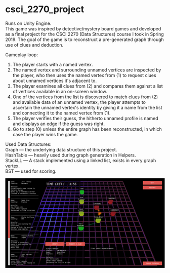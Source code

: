 # csci_2270_project

Runs on Unity Engine.  
This game was inspired by detective/mystery board games and developed as a final project for the CSCI 2270 (Data Structures) course I took in Spring 2019. The goal of the game is to reconstruct a pre-generated graph through use of clues and deduction.

Gameplay loop:  

1) The player starts with a named vertex.
2) The named vertex and surrounding unnamed vertices are inspected by the player, who then uses the named vertex from (1) to request clues about unnamed vertices it's adjacent to.
3) The player examines all clues from (2) and compares them against a list of vertices available in an on-screen window.
4) One of the vertices from the list is discovered to match clues from (2) and available data of an unnamed vertex, the player attempts to ascertain the unnamed vertex's identity by giving it a name from the list and connecting it to the named vertex from (1).
5) The player verifies their guess, the hitherto unnamed profile is named and displays an edge if the guess was right.
6) Go to step (0) unless the entire graph has been reconstructed, in which case the player wins the game.

Used Data Structures:  
Graph — the underlying data structure of this project.  
HashTable — heavily used during graph generation in Helpers.  
StackLL — A stack implemented using a linked list, exists in every graph vertex.  
BST — used for scoring.  


![picture](https://raw.githubusercontent.com/rhythmthief/csci_2270_project/master/screenshot.png "In-game view.")
